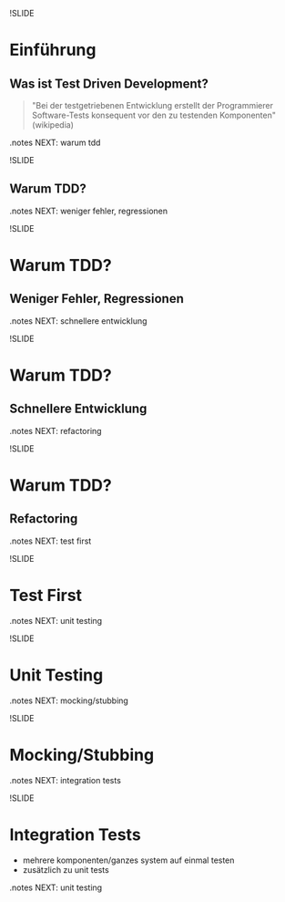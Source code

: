!SLIDE

# Einführung

## Was ist Test Driven Development?

> "Bei der testgetriebenen Entwicklung erstellt der Programmierer Software-Tests konsequent vor den zu testenden Komponenten" (wikipedia)

.notes NEXT: warum tdd

!SLIDE

## Warum TDD?

.notes NEXT: weniger fehler, regressionen

!SLIDE

# Warum TDD?

## Weniger Fehler, Regressionen

.notes NEXT: schnellere entwicklung

!SLIDE

# Warum TDD?

## Schnellere Entwicklung

.notes NEXT: refactoring

!SLIDE

# Warum TDD?

## Refactoring

.notes NEXT: test first

!SLIDE

# Test First

.notes NEXT: unit testing

!SLIDE

# Unit Testing

.notes NEXT: mocking/stubbing

!SLIDE

# Mocking/Stubbing

.notes NEXT: integration tests

!SLIDE

# Integration Tests

* mehrere komponenten/ganzes system auf einmal testen
* zusätzlich zu unit tests

.notes NEXT: unit testing
